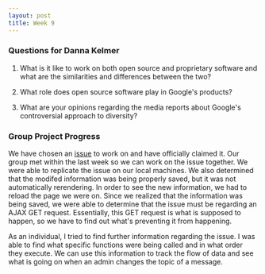 ```yaml
---
layout: post
title: Week 9
---
```


### Questions for Danna Kelmer
1. What is it like to work on both open source and proprietary software and what are the similarities and differences between the two?

2. What role does open source software play in Google's products?

3. What are your opinions regarding the media reports about Google's controversial approach to diversity? 

### Group Project Progress
We have chosen an [issue](https://github.com/zulip/zulip/issues/8750) to work on and have officially claimed it. Our group met within the last week so we can work on the issue together. We were able to replicate the issue on our local machines. We also determined that the modifed information was being properly saved, but it was not automatically rerendering. In order to see the new information, we had to reload the page we were on. Since we realized that the information was being saved, we were able to determine that the issue must be regarding an AJAX GET request. Essentially, this GET request is what is supposed to happen, so we have to find out what's preventing it from happening.

As an individual, I tried to find further information regarding the issue. I was able to find what specific functions were being called and in what order they execute. We can use this information to track the flow of data and see what is going on when an admin changes the topic of a message.
